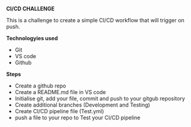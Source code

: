 **CI/CD CHALLENGE**

This is a challenge to create a simple CI/CD workflow that will trigger on push.

**Technologyies used**
- Git
- VS code
- Github

**Steps**
- Create a github repo
- Create a README.md file in VS code
- Initialise git, add your file, commit and push to your gitgub repository
- Create additional branches (Development and Testing)
- Create CI/CD pipeline file (Test.yml)
- push a file to your repo to Test your CI/CD pipeline
